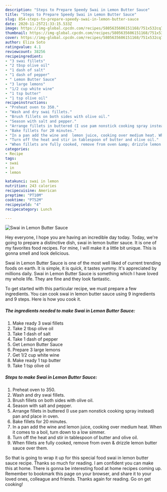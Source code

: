 ```yaml
---
description: "Steps to Prepare Speedy Swai in Lemon Butter Sauce"
title: "Steps to Prepare Speedy Swai in Lemon Butter Sauce"
slug: 854-steps-to-prepare-speedy-swai-in-lemon-butter-sauce
date: 2020-11-25T21:33:15.533Z
image: https://img-global.cpcdn.com/recipes/5805635606151168/751x532cq70/swai-in-lemon-butter-sauce-recipe-main-photo.jpg
thumbnail: https://img-global.cpcdn.com/recipes/5805635606151168/751x532cq70/swai-in-lemon-butter-sauce-recipe-main-photo.jpg
cover: https://img-global.cpcdn.com/recipes/5805635606151168/751x532cq70/swai-in-lemon-butter-sauce-recipe-main-photo.jpg
author: Eliza Soto
ratingvalue: 4.1
reviewcount: 38256
recipeingredient:
- "3 swai fillets"
- "2 tbsp olive oil"
- "1 dash of salt"
- "1 dash of pepper"
- " Lemon Butter Sauce"
- "3 large lemons"
- "1/2 cup white wine"
- "1 tsp butter"
- "1 tsp olive oil"
recipeinstructions:
- "Preheat oven to 350."
- "Wash and dry swai fillets."
- "Brush fillets on both sides with olive oil."
- "Season with salt and pepper."
- "Arrange fillets in buttered (I use pam nonstick cooking spray instead) pan and place in oven."
- "Bake fillets for 20 minutes."
- "In a pan add the wine and  lemon juice, cooking over medium heat. When it comes to a boil, turn down to a low simmer."
- "Turn off the heat and stir in tablespoon of butter and olive oil."
- "When fillets are fully cooked, remove from oven &amp; drizzle lemon butter sauce over them."
categories:
- Recipe
tags:
- swai
- in
- lemon

katakunci: swai in lemon 
nutrition: 243 calories
recipecuisine: American
preptime: "PT10M"
cooktime: "PT52M"
recipeyield: "4"
recipecategory: Lunch

---
```



![Swai in Lemon Butter Sauce](https://img-global.cpcdn.com/recipes/5805635606151168/751x532cq70/swai-in-lemon-butter-sauce-recipe-main-photo.jpg)

Hey everyone, I hope you are having an incredible day today. Today, we're going to prepare a distinctive dish, swai in lemon butter sauce. It is one of my favorites food recipes. For mine, I will make it a little bit unique. This is gonna smell and look delicious.

Swai in Lemon Butter Sauce is one of the most well liked of current trending foods on earth. It is simple, it is quick, it tastes yummy. It's appreciated by millions daily. Swai in Lemon Butter Sauce is something which I have loved my whole life. They are fine and they look fantastic.




To get started with this particular recipe, we must prepare a few ingredients. You can cook swai in lemon butter sauce using 9 ingredients and 9 steps. Here is how you cook it.

<!--inarticleads1-->

##### The ingredients needed to make Swai in Lemon Butter Sauce:

1. Make ready 3 swai fillets
1. Take 2 tbsp olive oil
1. Take 1 dash of salt
1. Take 1 dash of pepper
1. Get  Lemon Butter Sauce
1. Prepare 3 large lemons
1. Get 1/2 cup white wine
1. Make ready 1 tsp butter
1. Take 1 tsp olive oil




<!--inarticleads2-->

##### Steps to make Swai in Lemon Butter Sauce:

1. Preheat oven to 350.
1. Wash and dry swai fillets.
1. Brush fillets on both sides with olive oil.
1. Season with salt and pepper.
1. Arrange fillets in buttered (I use pam nonstick cooking spray instead) pan and place in oven.
1. Bake fillets for 20 minutes.
1. In a pan add the wine and  lemon juice, cooking over medium heat. When it comes to a boil, turn down to a low simmer.
1. Turn off the heat and stir in tablespoon of butter and olive oil.
1. When fillets are fully cooked, remove from oven &amp; drizzle lemon butter sauce over them.




So that is going to wrap it up for this special food swai in lemon butter sauce recipe. Thanks so much for reading. I am confident you can make this at home. There is gonna be interesting food at home recipes coming up. Remember to bookmark this page on your browser, and share it to your loved ones, colleague and friends. Thanks again for reading. Go on get cooking!
